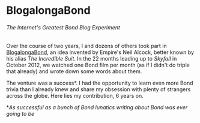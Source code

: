 # BlogalongaBond

###### The Internet's Greatest Bond Blog Experiment

Over the course of two years, I and dozens of others took part in [BlogalongaBond](http://theincrediblesuit.blogspot.co.uk/p/blogalongabond.html), an idea invented by Empire's Neil Alcock, better known by his alias *The Incredible Suit*. In the 22 months leading up to *Skyfall* in October 2012, we watched one Bond film per month (as if I didn't do triple that already) and wrote down some words about them.
 
The venture was a success*. I had the opportunity to learn even more Bond trivia than I already knew and share my obsession with plenty of strangers across the globe. Here lies my contribution, 6 years on. 
 
**As successful as a bunch of Bond lunatics writing about Bond was ever going to be*
